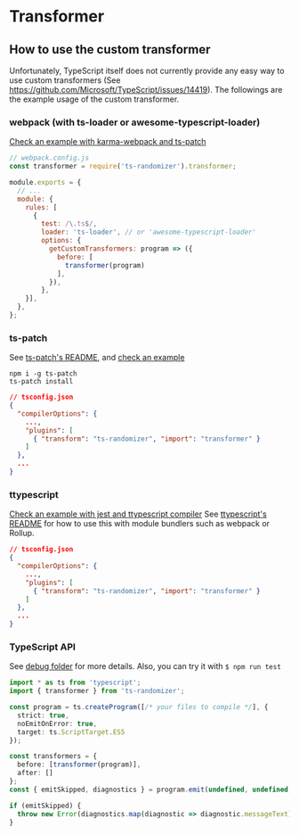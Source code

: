 # Transformer

## How to use the custom transformer
Unfortunately, TypeScript itself does not currently provide any easy way to use custom transformers (See https://github.com/Microsoft/TypeScript/issues/14419).
The followings are the example usage of the custom transformer.

### webpack (with ts-loader or awesome-typescript-loader)
[Check an example with karma-webpack and ts-patch](https://github.com/vposd/ts-randomizer/examples/karma-webpack)
```js
// webpack.config.js
const transformer = require('ts-randomizer').transformer;

module.exports = {
  // ...
  module: {
    rules: [
      {
        test: /\.ts$/,
        loader: 'ts-loader', // or 'awesome-typescript-loader'
        options: {
          getCustomTransformers: program => ({
            before: [
              transformer(program)
            ],
          }),
        },
    }],
  },
};
```

### ts-patch
See [ts-patch's README](https://github.com/nonara/ts-patch/blob/master/README.md), and [check an example](https://github.com/vposd/ts-randomizer/examples/karma-webpack)
```
npm i -g ts-patch
ts-patch install
```
```json
// tsconfig.json
{
  "compilerOptions": {
    ...,
    "plugins": [
      { "transform": "ts-randomizer", "import": "transformer" }
    ]
  },
  ...
}
```

### ttypescript
[Check an example with jest and ttypescript compiler](https://github.com/vposd/ts-randomizer/examples/jest)
See [ttypescript's README](https://github.com/cevek/ttypescript/blob/master/README.md) for how to use this with module bundlers such as webpack or Rollup.
```json
// tsconfig.json
{
  "compilerOptions": {
    ...,
    "plugins": [
      { "transform": "ts-randomizer", "import": "transformer" }
    ]
  },
  ...
}
```

### TypeScript API
See [debug folder](https://github.com/vposd/ts-randomizer/debug) for more details. Also, you can try it with ```$ npm run test```
```typescript
import * as ts from 'typescript';
import { transformer } from 'ts-randomizer';

const program = ts.createProgram([/* your files to compile */], {
  strict: true,
  noEmitOnError: true,
  target: ts.ScriptTarget.ES5
});

const transformers = {
  before: [transformer(program)],
  after: []
};
const { emitSkipped, diagnostics } = program.emit(undefined, undefined, undefined, false, transformers);

if (emitSkipped) {
  throw new Error(diagnostics.map(diagnostic => diagnostic.messageText).join('\n'));
}
```
